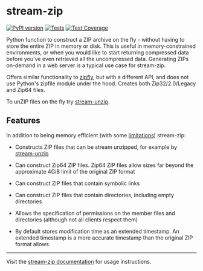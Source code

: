 <!-- --8<-- [start:intro] -->
# stream-zip

[![PyPI version](https://badge.fury.io/py/stream-zip.svg)](https://pypi.org/project/stream-zip/) [![Tests](https://github.com/uktrade/stream-zip/actions/workflows/test.yml/badge.svg)](https://github.com/uktrade/stream-zip/actions/workflows/test.yml) [![Test Coverage](https://api.codeclimate.com/v1/badges/80442ee55a1276e83b44/test_coverage)](https://codeclimate.com/github/uktrade/stream-zip/test_coverage)

Python function to construct a ZIP archive on the fly - without having to store the entire ZIP in memory or disk. This is useful in memory-constrained environments, or when you would like to start returning compressed data before you've even retrieved all the uncompressed data. Generating ZIPs on-demand in a web server is a typical use case for stream-zip.

Offers similar functionality to [zipfly](https://github.com/BuzonIO/zipfly), but with a different API, and does not use Python's zipfile module under the hood. Creates both Zip32/2.0/Legacy and Zip64 files.
<!-- --8<-- [end:intro] -->

To unZIP files on the fly try [stream-unzip](https://github.com/uktrade/stream-unzip).

<!-- --8<-- [start:features] -->
## Features

In addition to being memory efficient (with some [limitations](https://stream-zip.docs.trade.gov.uk/getting-started/#limitations)) stream-zip:

- Constructs ZIP files that can be stream unzipped, for example by [stream-unzip](https://stream-unzip.docs.trade.gov.uk/)

- Can construct Zip64 ZIP files. Zip64 ZIP files allow sizes far beyond the approximate 4GiB limit of the original ZIP format

- Can construct ZIP files that contain symbolic links

- Can construct ZIP files that contain directories, including empty directories

- Allows the specification of permissions on the member files and directories (although not all clients respect them)

- By default stores modification time as an extended timestamp. An extended timestamp is a more accurate timestamp than the original ZIP format allows

<!-- --8<-- [end:features] -->

---

Visit the [stream-zip documentation](https://stream-zip.docs.trade.gov.uk/) for usage instructions.
